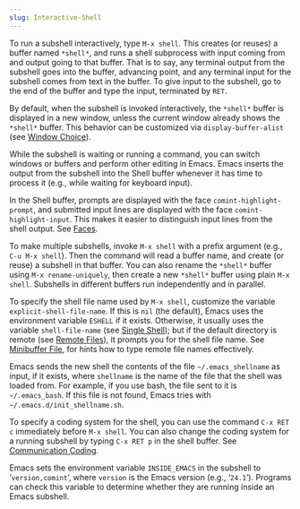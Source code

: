 ```yaml
---
slug: Interactive-Shell
---
```


To run a subshell interactively, type `M-x shell`. This creates (or reuses) a buffer named `*shell*`, and runs a shell subprocess with input coming from and output going to that buffer. That is to say, any terminal output from the subshell goes into the buffer, advancing point, and any terminal input for the subshell comes from text in the buffer. To give input to the subshell, go to the end of the buffer and type the input, terminated by `RET`.

By default, when the subshell is invoked interactively, the `*shell*` buffer is displayed in a new window, unless the current window already shows the `*shell*` buffer. This behavior can be customized via `display-buffer-alist` (see [Window Choice](Window-Choice)).

While the subshell is waiting or running a command, you can switch windows or buffers and perform other editing in Emacs. Emacs inserts the output from the subshell into the Shell buffer whenever it has time to process it (e.g., while waiting for keyboard input).

In the Shell buffer, prompts are displayed with the face `comint-highlight-prompt`, and submitted input lines are displayed with the face `comint-highlight-input`. This makes it easier to distinguish input lines from the shell output. See [Faces](Faces).

To make multiple subshells, invoke `M-x shell` with a prefix argument (e.g., `C-u M-x shell`). Then the command will read a buffer name, and create (or reuse) a subshell in that buffer. You can also rename the `*shell*` buffer using `M-x rename-uniquely`, then create a new `*shell*` buffer using plain `M-x shell`. Subshells in different buffers run independently and in parallel.

To specify the shell file name used by `M-x shell`, customize the variable `explicit-shell-file-name`. If this is `nil` (the default), Emacs uses the environment variable `ESHELL` if it exists. Otherwise, it usually uses the variable `shell-file-name` (see [Single Shell](Single-Shell)); but if the default directory is remote (see [Remote Files](Remote-Files)), it prompts you for the shell file name. See [Minibuffer File](Minibuffer-File), for hints how to type remote file names effectively.

Emacs sends the new shell the contents of the file `~/.emacs_shellname` as input, if it exists, where `shellname` is the name of the file that the shell was loaded from. For example, if you use bash, the file sent to it is `~/.emacs_bash`. If this file is not found, Emacs tries with `~/.emacs.d/init_shellname.sh`.

To specify a coding system for the shell, you can use the command `C-x RET c` immediately before `M-x shell`. You can also change the coding system for a running subshell by typing `C-x RET p` in the shell buffer. See [Communication Coding](Communication-Coding).

Emacs sets the environment variable `INSIDE_EMACS` in the subshell to ‘`version,comint`’, where `version` is the Emacs version (e.g., ‘`24.1`’). Programs can check this variable to determine whether they are running inside an Emacs subshell.
